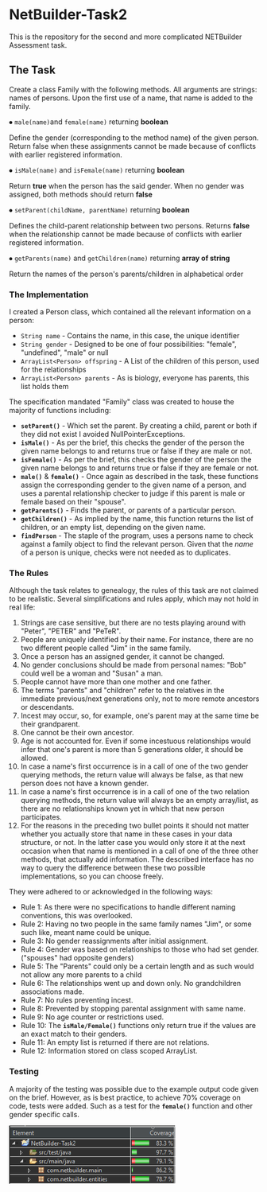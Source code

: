 # NetBuilder-Task2
This is the repository for the second and more complicated NETBuilder Assessment task.
## The Task

Create a class Family with the following methods. All arguments are strings: names of persons. Upon the first use of a name, that name is added to the family.

⦁	`male(name)`and `female(name)` returning **boolean**

Define the gender (corresponding to the method name) of the given person. Return false when these assignments cannot be made because of conflicts with earlier registered information.

⦁	`isMale(name)` and `isFemale(name)` returning **boolean**

Return **true** when the person has the said gender. When no gender was assigned, both methods should return **false**

⦁	`setParent(childName, parentName)` returning **boolean**

Defines the child-parent relationship between two persons. Returns **false** when the relationship cannot be made because of conflicts with earlier registered information.

⦁	`getParents(name)` and `getChildren(name)` returning **array of string**

Return the names of the person's parents/children in alphabetical order

### The Implementation

I created a Person class, which contained all the relevant information on a person:
- `String name` - Contains the name, in this case, the unique identifier
- `String gender` - Designed to be one of four possibilities: "female", "undefined", "male" or null
- `ArrayList<Person> offspring` - A List of the children of this person, used for the relationships
- `ArrayList<Person> parents` - As is biology, everyone has parents, this list holds them

The specification mandated "Family" class was created to house the majority of functions including:
- **`setParent()`** - Which set the parent. By creating a child, parent or both if they did not exist I avoided NullPointerExceptions. 
- **`isMale()`** - As per the brief, this checks the gender of the person the given name belongs to and returns true or false if they are male or not.
- **`isFemale()`** - As per the brief, this checks the gender of the person the given name belongs to and returns true or false if they are female or not.
- **`male()`** & **`female()`** - Once again as described in the task, these functions assign the corresponding gender to the given name of a person, and uses a parental relationship checker to judge if this parent is male or female based on their "spouse".
- **`getParents()`** - Finds the parent, or parents of a particular person.
- **`getChildren()`**  - As implied by the name, this function returns the list of children, or an empty list, depending on the given name.
- **`findPerson`** - The staple of the program, uses a persons name to check against a family object to find the relevant person. Given that the *name* of a person is unique, checks were not needed as to duplicates.

### The Rules
Although the task relates to genealogy, the rules of this task are not claimed to be realistic. Several simplifications and rules apply, which may not hold in real life:

1.	Strings are case sensitive, but there are no tests playing around with "Peter", "PETER" and "PeTeR".
2.	People are uniquely identified by their name. For instance, there are no two different people called "Jim" in the same family.
3.	Once a person has an assigned gender, it cannot be changed.
4.	No gender conclusions should be made from personal names: "Bob" could well be a woman and "Susan" a man.
5.	People cannot have more than one mother and one father.
6.	The terms "parents" and "children" refer to the relatives in the immediate previous/next generations only, not to more remote ancestors or descendants.
7.	Incest may occur, so, for example, one's parent may at the same time be their grandparent.
8.	One cannot be their own ancestor.
9.	Age is not accounted for. Even if some incestuous relationships would infer that one's parent is more than 5 generations older, it should be allowed.
10.	In case a name's first occurrence is in a call of one of the two gender querying methods, the return value will always be false, as that new person does not have a known gender.
11.	In case a name's first occurrence is in a call of one of the two relation querying methods, the return value will always be an empty array/list, as there are no relationships known yet in which that new person participates.
12.	For the reasons in the preceding two bullet points it should not matter whether you actually store that name in these cases in your data structure, or not. In the latter case you would only store it at the next occasion when that name is mentioned in a call of one of the three other methods, that actually add information. The described interface has no way to query the difference between these two possible implementations, so you can choose freely.

They were adhered to or acknowledged in the following ways:
- Rule 1: As there were no specifications to handle different naming conventions, this was overlooked.
- Rule 2: Having no two people in the same family names "Jim", or some such like, meant name could be unique.
- Rule 3: No gender reassignments after initial assignment.
- Rule 4: Gender was based on relationships to those who had set gender. ("spouses" had opposite genders)
- Rule 5: The "Parents" could only be a certain length and as such would not allow any more parents to a child
- Rule 6: The relationships went up and down only. No grandchildren associations made.
- Rule 7: No rules preventing incest.
- Rule 8: Prevented by stopping parental assignment with same name.
- Rule 9: No age counter or restrictions used.
- Rule 10: The **`isMale/Female()`** functions only return true if the values are an exact match to their genders.
- Rule 11: An empty list is returned if there are not relations.
- Rule 12: Information stored on class scoped ArrayList.


### Testing
A majority of the testing was possible due to the example output code given on the brief. However, as is best practice, to achieve 70% coverage on code, tests were added. Such as a test for the **`female()`** function and other gender specific calls.

![Test Coverage](Test&#32;Coverage.png)


